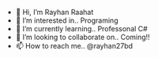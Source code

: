 - 👋 Hi, I’m Rayhan Raahat
- 👀 I’m interested in.. Programing
- 🌱 I’m currently learning.. Professonal C#
- 💞️ I’m looking to collaborate on.. Coming!!
- 📫 How to reach me.. @rayhan27bd

<!---
rayhan27bd/rayhan27bd is a ✨ special ✨ repository because its `README.md` (this file) appears on your GitHub profile.
You can click the Preview link to take a look at your changes.
--->
